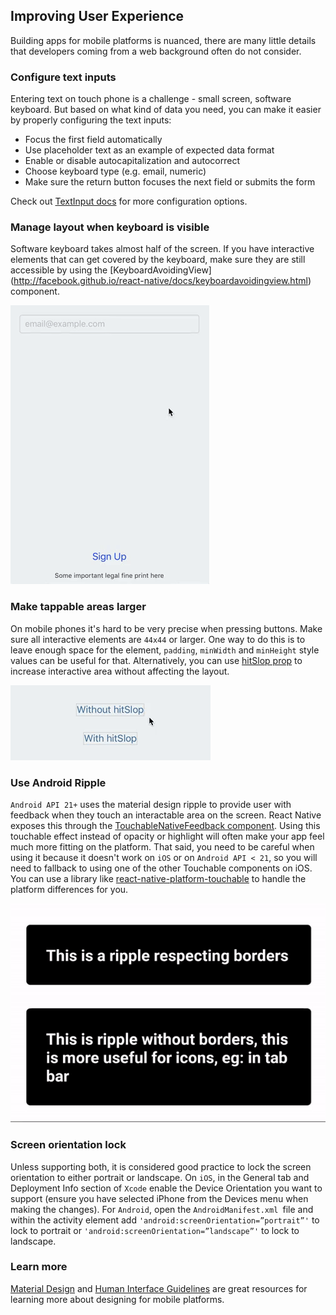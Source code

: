 ## Improving User Experience
Building apps for mobile platforms is nuanced, there are many little details that developers coming from a web background often do not consider.

### Configure text inputs
Entering text on touch phone is a challenge - small screen, software keyboard. But based on what kind of data you need, you can make it easier by properly configuring the text inputs:
* Focus the first field automatically
* Use placeholder text as an example of expected data format
* Enable or disable autocapitalization and autocorrect
* Choose keyboard type (e.g. email, numeric)
* Make sure the return button focuses the next field or submits the form

Check out [TextInput docs](http://facebook.github.io/react-native/docs/textinput.html) for more configuration options.

### Manage layout when keyboard is visible
Software keyboard takes almost half of the screen. If you have interactive elements that can get covered by the keyboard, make sure they are still accessible by using the [KeyboardAvoidingView]
(http://facebook.github.io/react-native/docs/keyboardavoidingview.html) component.

![Manage layout when keyboard is visible](./images/keyboardavoidingview.gif)

### Make tappable areas larger
On mobile phones it's hard to be very precise when pressing buttons. Make sure all interactive elements are `44x44` or larger. One way to do this is to leave enough space for the element, `padding`, `minWidth` and `minHeight` style values can be useful for that. Alternatively, you can use [hitSlop prop](http://facebook.github.io/react-native/docs/touchablewithoutfeedback.html#hitslop) to increase interactive area without affecting the layout.

![Make tappable areas larger](./images/hitslop.gif)

### Use Android Ripple
`Android API 21+` uses the material design ripple to provide user with feedback when they touch an interactable area on the screen. React Native exposes this through the [TouchableNativeFeedback component](http://facebook.github.io/react-native/docs/touchablenativefeedback.html). Using this touchable effect instead of opacity or highlight will often make your app feel much more fitting on the platform. That said, you need to be careful when using it because it doesn't work on `iOS` or on `Android API < 21`, so you will need to fallback to using one of the other Touchable components on iOS. You can use a library like [react-native-platform-touchable](https://github.com/react-community/react-native-platform-touchable) to handle the platform differences for you.

![Use Android Ripple](./images/ripple.gif)

### Screen orientation lock
Unless supporting both, it is considered good practice to lock the screen orientation to either portrait or landscape. On `iOS`, in the General tab and Deployment Info section of `Xcode` enable the Device Orientation you want to support (ensure you have selected iPhone from the Devices menu when making the changes). For `Android`, open the `AndroidManifest.xml `file and within the activity element add `'android:screenOrientation=”portrait”'` to lock to portrait or `'android:screenOrientation=”landscape”'` to lock to landscape.

### Learn more
[Material Design](https://material.io/) and [Human Interface Guidelines](https://developer.apple.com/ios/human-interface-guidelines/overview/design-principles/) are great resources for learning more about designing for mobile platforms.
